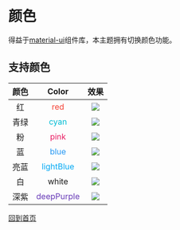 # 颜色

得益于[material-ui](http://www.material-ui.com)组件库，本主题拥有切换颜色功能。

## 支持颜色
| 颜色       | Color      | 效果       |
|:---------:|:---------:|:----------:|
红| <span style="color:#F44336">red</span> | ![](https://img.shields.io/badge/color-red-F44336.svg)
青绿|<span style="color:#00BCD4">cyan</span> | ![](https://img.shields.io/badge/color-cyan-00BCD4.svg)
粉|<span style="color:#E91E63">pink</span>  | ![](https://img.shields.io/badge/color-pink-E91E63.svg)
蓝|<span style="color:#2196F3">blue</span> | ![](https://img.shields.io/badge/color-blue-2196F3.svg)
亮蓝|<span style="color:#03A9F4">lightBlue</span> | ![](https://img.shields.io/badge/color-lightBlue-03A9F4.svg)
白|<span style="color:#f1f3f4,background-color:#000">white</span> | ![](https://img.shields.io/badge/color-white-f1f3f4.svg)
深紫|<span style="color:#673AB7">deepPurple</span> | ![](https://img.shields.io/badge/color-deepPurple-673AB7.svg)
[回到首页](./README.md)